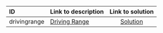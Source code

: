 | ID | Link to description | Link to solution |
|:---|:---|:---:|
| drivingrange | [Driving Range](https://open.kattis.com/problems/drivingrange) | [Solution](https://github.com/versenyi98/leetcode-solutions/tree/main/solutions/Driving%20Range)|
